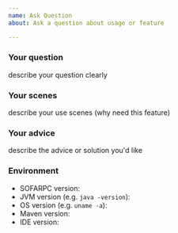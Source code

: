 ```yaml
---
name: Ask Question
about: Ask a question about usage or feature

---
```


### Your question

describe your question clearly

### Your scenes

describe your use scenes (why need this feature)

### Your advice

describe the advice or solution you'd like

### Environment

- SOFARPC version:
- JVM version (e.g. `java -version`):
- OS version (e.g. `uname -a`):
- Maven version:
- IDE version:



